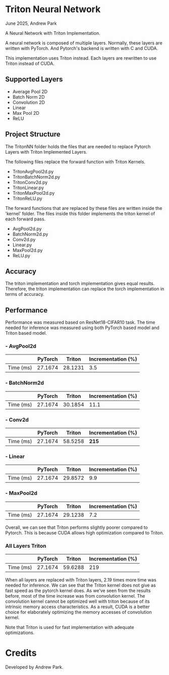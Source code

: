 # Triton Neural Network

June 2025, Andrew Park

A Neural Network with Triton Implementation.

A neural network is composed of multiple layers. Normally, these layers are written with PyTorch. And Pytorch's backend is written with C and CUDA. 

This implementation uses Triton instead. Each layers are rewritten to use Triton instead of CUDA.

## Supported Layers

- Average Pool 2D
- Batch Norm 2D
- Convolution 2D
- Linear
- Max Pool 2D
- ReLU

## Project Structure

The TritonNN folder holds the files that are needed to replace Pytorch Layers with Triton Implemented Layers. 

The following files replace the forward function with Triton Kernels. 
- TritonAvgPool2d.py
- TritonBatchNorm2d.py
- TritonConv2d.py
- TritonLinear.py
- TritonMaxPool2d.py
- TritonReLU.py

The forward functions that are replaced by these files are written inside the 'kernel' folder. The files inside this folder implements the triton kernel of each forward pass.
- AvgPool2d.py
- BatchNorm2d.py
- Conv2d.py
- Linear.py
- MaxPool2d.py
- ReLU.py

## Accuracy
The triton implementation and torch implementation gives equal results. Therefore, the triton implementation can replace the torch implementation in terms of accuracy.

## Performance

Performance was measured based on ResNet18-CIFAR10 task. The time needed for inference was measured using both PyTorch based model and Triton based model. 

### - AvgPool2d
|            | PyTorch | Triton  | Incrementation (%) |
| ---------- | ------- | ------- | ------------------ |
| Time (ms)  | 27.1674 | 28.1231 | 3.5                |

### - BatchNorm2d
|            | PyTorch | Triton  | Incrementation (%) |
| ---------- | ------- | ------- | ------------------ |
| Time (ms)  | 27.1674 | 30.1854 | 11.1               |

### - Conv2d
|            | PyTorch | Triton  | Incrementation (%) |
| ---------- | ------- | ------- | ------------------ |
| Time (ms)  | 27.1674 | 58.5258 | **215**            |

### - Linear
|            | PyTorch | Triton  | Incrementation (%) |
| ---------- | ------- | ------- | ------------------ |
| Time (ms)  | 27.1674 | 29.8572 | 9.9                |

### - MaxPool2d
|            | PyTorch | Triton  | Incrementation (%) |
| ---------- | ------- | ------- | ------------------ |
| Time (ms)  | 27.1674 | 29.1238 | 7.2                |

Overall, we can see that Triton performs slightly poorer compared to Pytorch. This is because CUDA allows high optimization compared to Triton. 

### All Layers Triton
|            | PyTorch | Triton  | Incrementation (%) |
| ---------- | ------- | ------- | ------------------ |
| Time (ms)  | 27.1674 | 59.6288 | 219                |

When all layers are replaced with Triton layers, 2.19 times more time was needed for inference. We can see that the Triton kernel does not give as fast speed as the pytorch kernel does. As we’ve seen from the results before, most of the time increase was from convolution kernel. The convolution kernel cannot be optimized well with triton because of its intrinsic memory access characteristics. As a result, CUDA is a better choice for elaborately optimizing the memory accesses of convolution kernel.

Note that Triton is used for fast implementation with adequate optimizations. 

# Credits
Developed by Andrew Park.
